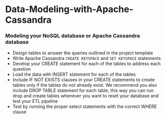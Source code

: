 # Data-Modeling-with-Apache-Cassandra
### Modeling your NoSQL database or Apache Cassandra database
* Design tables to answer the queries outlined in the project template
* Write Apache Cassandra `CREATE KEYSPACE` and `SET KEYSPACE` statements
* Develop your CREATE statement for each of the tables to address each question
* Load the data with INSERT statement for each of the tables
* Include IF NOT EXISTS clauses in your CREATE statements to create tables only if the tables do not already exist. We recommend you also include DROP TABLE statement for each table, this way you can run drop and create tables whenever you want to reset your database and test your ETL pipeline
* Test by running the proper select statements with the correct WHERE clause

